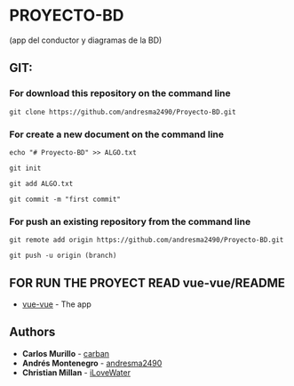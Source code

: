 # PROYECTO-BD

(app del conductor y diagramas de la BD)


## GIT:

### For download this repository on the command line
```
git clone https://github.com/andresma2490/Proyecto-BD.git

```
### For create a new document on the command line
```
echo "# Proyecto-BD" >> ALGO.txt

git init

git add ALGO.txt

git commit -m "first commit"

```

### For push an existing repository from the command line
```
git remote add origin https://github.com/andresma2490/Proyecto-BD.git

git push -u origin (branch)

```

## FOR RUN THE PROYECT READ vue-vue/README

* [vue-vue](https://github.com/andresma2490/Proyecto-BD/tree/master/vue-vue) - The app



## Authors

* **Carlos Murillo** - [carban](https://github.com/carban)
* **Andrés Montenegro** - [andresma2490](https://github.com/andresma2490)
* **Christian Millan** - [iLoveWater](https://github.com)


